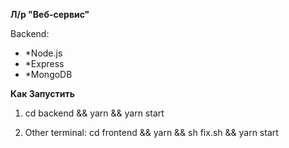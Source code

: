 __Л/р "Веб-сервис"__

Backend:
* *Node.js
* *Express 
* *MongoDB

__Как Запустить__

1. cd backend && yarn && yarn start

2. Other terminal: cd frontend && yarn && sh fix.sh && yarn start
